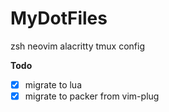# MyDotFiles
   zsh
   neovim
   alacritty
   tmux config




**Todo** 
   - [x] migrate to lua 
   - [x] migrate to packer from vim-plug
